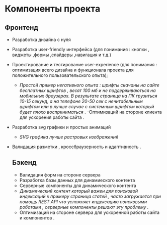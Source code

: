 # Компоненты проекта
## Фронтенд
- Разработка дизайна с нуля
- Разработка user-friendly интерфейса (для понимания : кнопки , виджеты ,формы ,слайдеры ,навигация и т.д.)
- Проектирование и тестирование user-experience (для понимания : оптимизация всего дизайна и функционала проекта для положительного пользовательского опыта);
   - _Простой пример негативного опыта : шрифты скачаны на сайте бесплатных шрифтов , весят 100 мб и не поддерживаються на мобильных браузерах.
  В результате страница на ПК грузиться 10-15 секунд, а на телефоне 20-50 сек с нечитабельным шрифтом или в лучше случае с системным шрифтом который будет плохо восприниматься_ .
-Оптимизаций на стороне клиента для ускорения работы сайта .
  
- Разработка svg графики и простых анимаций 
  - _SVG графика лучше растровых изображений_
- Валидация разметки , кроссбраузерность и адаптивность .

  ## Бэкенд
  - Валидация форм на стороне сервера
  - Разработка базы данных для динамиеского контента
  - Серверные компоненты для динамического контента
   - _Динамический контент который важен для поисковой индексаций к примеру страница статей , часто загружается при помощь   REST API
     что усложняет индексацию поисковыми роботами , серверные компоненты решают эту проблему ._
  - Оптимизаций на стороне сервера для ускоренной работы сайта и компонентов .
   
